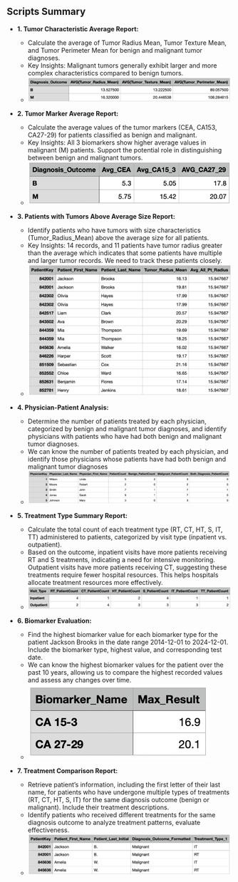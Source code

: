 ## Scripts Summary ##

- **1. Tumor Characteristic Average Report:**
  - Calculate the average of Tumor Radius Mean, Tumor Texture Mean, and Tumor Perimeter Mean for benign and malignant tumor diagnoses.
  - Key Insights: Malignant tumors generally exhibit larger and more complex characteristics compared to benign tumors.
  - ![outcome](https://github.com/Ellen0120/sql-breast-cancer-analysis/blob/8696be93bd47d019140543c8ea6aeeda0a024e08/reports/png/Tumor_Characteristic_Average_Report.png)

- **2. Tumor Marker Average Report:**
  - Calculate the average values of the tumor markers (CEA, CA153, CA27-29) for patients classified as benign and malignant.
  - Key Insights: All 3 biomarkers show higher average values in malignant (M) patients. Support the potential role in distinguishing between benign and malignant tumors.
  - ![outcome](https://github.com/Ellen0120/sql-breast-cancer-analysis/blob/8696be93bd47d019140543c8ea6aeeda0a024e08/reports/png/Tumor_Marker_Average_Report%20with%20Rounded%20Values.png)
 
- **3. Patients with Tumors Above Average Size Report:**
  - Identify patients who have tumors with size characteristics (Tumor_Radius_Mean) above the average size for all patients.
  - Key Insights: 14 records, and 11 patients have tumor radius greater than the average which indicates that some patients have multiple and larger tumor records. We need to track these patients closely.
  - ![outcome](https://github.com/Ellen0120/sql-breast-cancer-analysis/blob/8696be93bd47d019140543c8ea6aeeda0a024e08/reports/png/Patients_with_Tumors_Above_Average_Size_Report.png)
 
- **4. Physician-Patient Analysis:**
  - Determine the number of patients treated by each physician, categorized by benign and malignant tumor diagnoses, and identify physicians with patients who have had both benign and malignant tumor diagnoses.
  - We can know the number of patients treated by each physician, and identify those physicians whose patients have had both benign and malignant tumor diagnoses
  - ![outcome](https://github.com/Ellen0120/sql-breast-cancer-analysis/blob/8696be93bd47d019140543c8ea6aeeda0a024e08/reports/png/Physician-Patient_Analysis.png)
 
- **5. Treatment Type Summary Report:**
  - Calculate the total count of each treatment type (RT, CT, HT, S, IT, TT) administered to patients, categorized by visit type (inpatient vs. outpatient).
  - Based on the outcome, inpatient visits have more patients receiving RT and S treatments, indicating a need for intensive monitoring. Outpatient visits have more patients receiving CT, suggesting these treatments require fewer hospital resources. This helps hospitals allocate treatment resources more effectively.
  - ![outcome](https://github.com/Ellen0120/sql-breast-cancer-analysis/blob/8696be93bd47d019140543c8ea6aeeda0a024e08/reports/png/Treatment_Type_Summary_Report.png)
 
- **6. Biomarker Evaluation:**
  - Find the highest biomarker value for each biomarker type for the patient Jackson Brooks in the date range 2014-12-01 to 2024-12-01. Include the biomarker type, highest value, and corresponding test date.
  - We can know the highest biomarker values for the patient over the past 10 years, allowing us to compare the highest recorded values and assess any changes over time.
  - ![Biomarker Evaluation](https://github.com/Ellen0120/sql-breast-cancer-analysis/blob/8696be93bd47d019140543c8ea6aeeda0a024e08/reports/png/Biomarker_Evaluation.png)
 
- **7. Treatment Comparison Report:**
  - Retrieve patient’s information, including the first letter of their last name, for patients who have undergone multiple types of treatments (RT, CT, HT, S, IT) for the same diagnosis outcome (benign or malignant). Include their treatment descriptions.
  - Identify patients who received different treatments for the same diagnosis outcome to analyze treatment patterns, evaluate effectiveness.
  - ![outcome](https://github.com/Ellen0120/sql-breast-cancer-analysis/blob/8696be93bd47d019140543c8ea6aeeda0a024e08/reports/png/Treatment_Comparison_Report.png)

